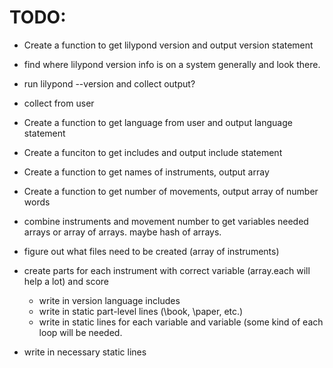 # TODO:
* Create a function to get lilypond version and output version statement
 * find where lilypond version info is on a system generally and look there.
 * run lilypond --version and collect output?
 * collect from user
* Create a function to get language from user and output language statement
* Create a funciton to get includes and output include statement 
* Create a function to get names of instruments, output array
* Create a function to get number of movements, output array of number words

* combine instruments and movement number to get variables needed arrays or
  array of arrays. maybe hash of arrays.
* figure out what files need to be created (array of instruments)
* create parts for each instrument with correct variable (array.each will help
  a lot) and score
  * write in version language includes
  * write in static part-level lines (\book, \paper, etc.)
  * write in static lines for each variable and variable (some kind of each
    loop will be needed.
* write in necessary static lines
  
